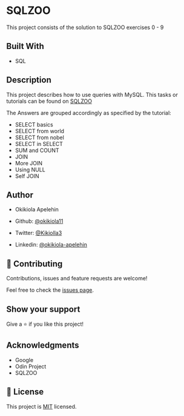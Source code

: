 # SQLZOO
This project consists of the solution to SQLZOO exercises 0 - 9

## Built With
- SQL

## Description
This project describes how to use queries with MySQL. This tasks or tutorials can be found on <a href="https://sqlzoo.net/">SQLZOO</a>

The Answers are grouped accordingly as specified by the tutorial:
- SELECT basics
- SELECT from world
- SELECT from nobel
- SELECT in SELECT
- SUM and COUNT
- JOIN
- More JOIN
- Using NULL
- Self JOIN

## Author
- Okikiola Apelehin

- Github: [@okikiola11](https://github.com/okikiola11)
- Twitter: [@Kikiolla3](https://twitter.com/Kikiolla3)
- Linkedin: [@okikiola-apelehin](https://www.linkedin.com/in/okikiola-apelehin-459008122/)

## 🤝 Contributing

Contributions, issues and feature requests are welcome!

Feel free to check the [issues page](https://github.com/okikiola11/sql-zoo/issues).

## Show your support

Give a ⭐️ if you like this project!

## Acknowledgments

- Google 
- Odin Project
- SQLZOO

## 📝 License

This project is [MIT](lic.url) licensed.